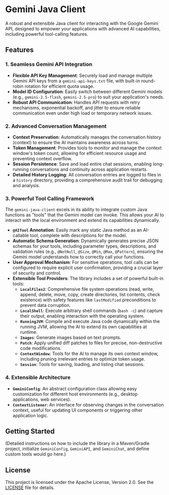 # Gemini Java Client

A robust and extensible Java client for interacting with the Google Gemini API, designed to empower your applications with advanced AI capabilities, including powerful tool-calling features.

## Features

### 1. Seamless Gemini API Integration
- **Flexible API Key Management**: Securely load and manage multiple Gemini API keys from a `gemini-api-keys.txt` file, with built-in round-robin rotation for efficient quota usage.
- **Model ID Configuration**: Easily switch between different Gemini models (e.g., `gemini-2.5-flash`, `gemini-2.5-pro`) to suit your application's needs.
- **Robust API Communication**: Handles API requests with retry mechanisms, exponential backoff, and jitter to ensure reliable communication even under high load or temporary network issues.

### 2. Advanced Conversation Management
- **Context Preservation**: Automatically manages the conversation history (context) to ensure the AI maintains awareness across turns.
- **Token Management**: Provides tools to monitor and manage the context window's token count, allowing for efficient resource usage and preventing context overflow.
- **Session Persistence**: Save and load entire chat sessions, enabling long-running conversations and continuity across application restarts.
- **Detailed History Logging**: All conversation entries are logged to files in a `history` directory, providing a comprehensive audit trail for debugging and analysis.

### 3. Powerful Tool Calling Framework
The `gemini-java-client` excels in its ability to integrate custom Java functions as "tools" that the Gemini model can invoke. This allows your AI to interact with the local environment and extend its capabilities dynamically.

- **`@AITool` Annotation**: Easily mark any static Java method as an AI-callable tool, complete with descriptions for the model.
- **Automatic Schema Generation**: Dynamically generates precise JSON schemas for your tools, including parameter types, descriptions, and validation rules (e.g., `@NotNull`, `@Size`, `@Min`, `@Max`, `@Pattern`), ensuring the Gemini model understands how to correctly call your functions.
- **User Approval Mechanism**: For sensitive operations, tool calls can be configured to require explicit user confirmation, providing a crucial layer of security and control.
- **Extensible Tool Providers**: The library includes a set of powerful built-in tools:
    - **`LocalFiles2`**: Comprehensive file system operations (read, write, append, delete, move, copy, create directories, list contents, check existence) with safety features like `lastModified` preconditions to prevent data corruption.
    - **`LocalShell`**: Execute arbitrary shell commands (`bash -c`) and capture their output, enabling interaction with the operating system.
    - **`RunningJVM`**: Compile and execute Java code dynamically within the running JVM, allowing the AI to extend its own capabilities at runtime.
    - **`Images`**: Generate images based on text prompts.
    - **`Patch`**: Apply unified diff patches to files for precise, non-destructive code modifications.
    - **`ContextWindow`**: Tools for the AI to manage its own context window, including pruning irrelevant entries to optimize token usage.
    - **`Session`**: Tools for saving, loading, and listing chat sessions.

### 4. Extensible Architecture
- **`GeminiConfig`**: An abstract configuration class allowing easy customization for different host environments (e.g., desktop applications, web services).
- **`ContextListener`**: An interface for observing changes in the conversation context, useful for updating UI components or triggering other application logic.

## Getting Started

(Detailed instructions on how to include the library in a Maven/Gradle project, initialize `GeminiConfig`, `GeminiAPI`, and `GeminiChat`, and define custom tools would go here.)

## License

This project is licensed under the Apache License, Version 2.0. See the [LICENSE](LICENSE) file for details.
